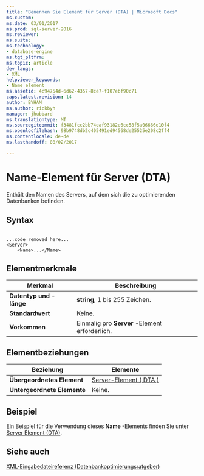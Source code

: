 ```yaml
---
title: "Benennen Sie Element für Server (DTA) | Microsoft Docs"
ms.custom: 
ms.date: 03/01/2017
ms.prod: sql-server-2016
ms.reviewer: 
ms.suite: 
ms.technology:
- database-engine
ms.tgt_pltfrm: 
ms.topic: article
dev_langs:
- XML
helpviewer_keywords:
- Name element
ms.assetid: 4c94754d-6d62-4357-8ce7-f107ebf90c71
caps.latest.revision: 14
author: BYHAM
ms.author: rickbyh
manager: jhubbard
ms.translationtype: MT
ms.sourcegitcommit: f3481fcc2bb74eaf93182e6cc58f5a06666e10f4
ms.openlocfilehash: 98b9748db2c405491ed94568de25525e208c2ff4
ms.contentlocale: de-de
ms.lasthandoff: 08/02/2017

---
```

# <a name="name-element-for-server-dta"></a>Name-Element für Server (DTA)
  Enthält den Namen des Servers, auf dem sich die zu optimierenden Datenbanken befinden.  
  
## <a name="syntax"></a>Syntax  
  
```  
  
...code removed here...  
<Server>  
    <Name>...</Name>  
```  
  
## <a name="element-characteristics"></a>Elementmerkmale  
  
|Merkmal|Beschreibung|  
|--------------------|-----------------|  
|**Datentyp und -länge**|**string**, 1 bis 255 Zeichen.|  
|**Standardwert**|Keine.|  
|**Vorkommen**|Einmalig pro **Server** -Element erforderlich.|  
  
## <a name="element-relationships"></a>Elementbeziehungen  
  
|Beziehung|Elemente|  
|------------------|--------------|  
|**Übergeordnetes Element**|[Server-Element &#40; DTA &#41;](../../tools/dta/server-element-dta.md)|  
|**Untergeordnete Elemente**|Keine.|  
  
## <a name="example"></a>Beispiel  
 Ein Beispiel für die Verwendung dieses **Name** -Elements finden Sie unter [Server Element &#40;DTA&#41;](../../tools/dta/server-element-dta.md).  
  
## <a name="see-also"></a>Siehe auch  
 [XML-Eingabedateireferenz &#40;Datenbankoptimierungsratgeber&#41;](../../tools/dta/xml-input-file-reference-database-engine-tuning-advisor.md)  
  
  
